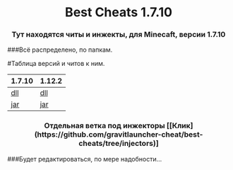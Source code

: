 <h1 align="center">
Best Cheats 1.7.10
</h1>

<h3 align="center">
Тут находятся читы и инжекты, для Minecaft, версии 1.7.10
</h1>

###Всё распределено, по папкам.

#Таблица версий и читов к ним.

| 1.7.10 | 1.12.2 |
| ------ | ------ |
| [dll](https://github.com/gravitlauncher-cheat/best-cheats/tree/1.7.10/dll) | [dll](https://github.com/gravitlauncher-cheat/best-cheats/tree/1.12.2/dll) |
| [jar](https://github.com/gravitlauncher-cheat/best-cheats/tree/1.7.10/jar) | [jar](https://github.com/gravitlauncher-cheat/best-cheats/tree/1.12.2/jar) |

<h3 align="center">
Отдельная ветка под инжекторы [[Клик](https://github.com/gravitlauncher-cheat/best-cheats/tree/injectors)]
</h1>


###Будет редактироваться, по мере надобности...
